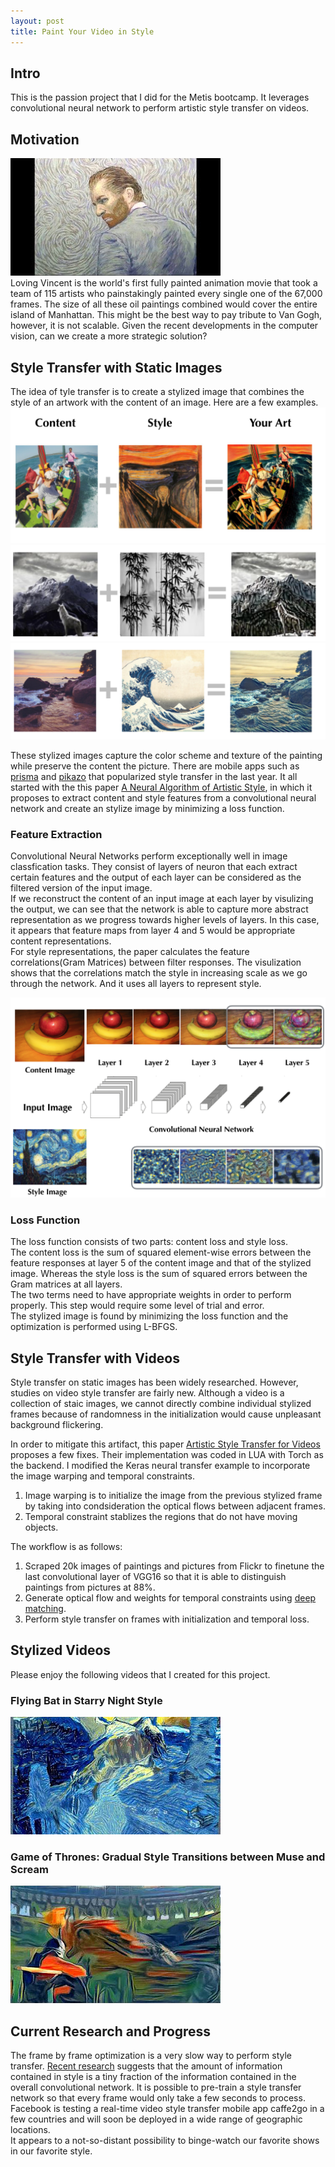 ```yaml
---
layout: post
title: Paint Your Video in Style
---
```


## Intro  
This is the passion project that I did for the Metis bootcamp. It leverages convolutional neural network to perform artistic style transfer on videos.  

## Motivation  
[![vincent](../images/style_transfer/loving_vincent.jpg)](https://www.youtube.com/watch?v=47h6pQ6StCk)  
Loving Vincent is the world's first fully painted animation movie that took a team of 115 artists who painstakingly painted every single one of the 67,000 frames. The size of all these oil paintings combined would cover the entire island of Manhattan. This might be the best way to pay tribute to Van Gogh, however, it is not scalable. Given the recent developments in the computer vision, can we create a more strategic solution? 

## Style Transfer with Static Images
The idea of tyle transfer is to create a stylized image that combines the style of an artwork with the content of an image. Here are a few examples.  
![ex1](../images/style_transfer/boat_scream.png)
![ex2](../images/style_transfer/wolf_bamboo.png) 
![ex3](../images/style_transfer/beach_wave.png)  
  
These stylized images capture the color scheme and texture of the painting while preserve the content the picture. There are mobile apps such as [prisma](http://prisma-ai.com/) and [pikazo](http://www.pikazoapp.com/) that popularized style transfer in the last year. It all started with the this paper [A Neural Algorithm of Artistic Style](https://arxiv.org/pdf/1508.06576v2.pdf), in which it proposes to extract content and style features from a convolutional neural network and create an stylize image by minimizing a loss function. 

### Feature Extraction  
Convolutional Neural Networks perform exceptionally well in image classfication tasks. They consist of layers of neuron that each extract certain features and the output of each layer can be considered as the filtered version of the input image.   
If we reconstruct the content of an input image at each layer by visulizing the output, we can see that the network is able to capture more abstract representation as we progress towards higher levels of layers. In this case, it appears that feature maps from layer 4 and 5 would be appropriate content representations.  
For style representations, the paper calculates the feature correlations(Gram Matrices) between filter responses. The visulization shows that the correlations match the style in increasing scale as we go through the network. And it uses all layers to represent style. 

![cnn](../images/style_transfer/feature_extraction.png)  

### Loss Function
The loss function consists of two parts: content loss and style loss.  
The content loss is the sum of squared element-wise errors between the feature responses at layer 5 of the content image and that of the stylized image. Whereas the style loss is the sum of squared errors between the Gram matrices at all layers.  
The two terms need to have appropriate weights in order to perform properly. This step would require some level of trial and error.  
The stylized image is found by minimizing the loss function and the optimization is performed using L-BFGS. 


## Style Transfer with Videos  
Style transfer on static images has been widely researched. However, studies on video style transfer are fairly new.  Although a video is a collection of staic images, we cannot directly combine individual stylized frames because of randomness in the initialization would cause unpleasant background flickering. 
[]()

In order to mitigate this artifact, this paper [Artistic Style Transfer for Videos](https://arxiv.org/pdf/1604.08610v2.pdf) proposes a few fixes. Their implementation was coded in LUA with Torch as the backend. I modified the Keras neural transfer example to incorporate the image warping and temporal constraints.  
1. Image warping is to initialize the image from the previous stylized frame by taking into condsideration the optical flows between adjacent frames.   
2. Temporal constraint stablizes the regions that do not have moving objects.   
 
The workflow is as follows:  
1. Scraped 20k images of paintings and pictures from Flickr to finetune the last convolutional layer of VGG16 so that it is able to distinguish paintings from pictures at 88%.  
2. Generate optical flow and weights for temporal constraints using [deep matching](http://lear.inrialpes.fr/src/deepmatching/).   
3. Perform style transfer on frames with initialization and temporal loss.  

## Stylized Videos
Please enjoy the following videos that I created for this project.    

### Flying Bat in Starry Night Style  
[![bat](../images/style_transfer/flying_bat.jpg)](https://www.youtube.com/watch?v=5QdC1OQ0xe4)   

### Game of Thrones: Gradual Style Transitions between Muse and Scream  
[![GOT](../images/style_transfer/GameofThrone.jpg)](https://www.youtube.com/watch?v=y0ddOVEHUO4)  

## Current Research and Progress
The frame by frame optimization is a very slow way to perform style transfer. [Recent research](https://arxiv.org/pdf/1610.07629v1.pdf) suggests that the amount of information contained in style is a tiny fraction of the information contained in the overall convolutional network. It is possible to pre-train a style transfer network so that every frame would only take a few seconds to process.  
Facebook is testing a real-time video style transfer mobile app caffe2go in a few countries and will soon be deployed in a wide range of geographic locations.  
It appears to a not-so-distant possibility to binge-watch our favorite shows in our favorite style. 


 















